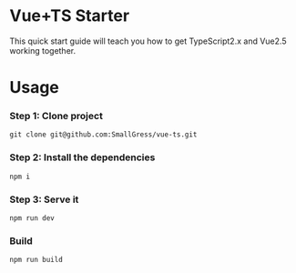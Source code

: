 # Vue+TS Starter

This quick start guide will teach you how to get TypeScript2.x and Vue2.5 working together. 


# Usage

### Step 1: Clone project

```
git clone git@github.com:SmallGress/vue-ts.git
```

### Step 2: Install the dependencies

```
npm i
```

### Step 3: Serve it

```
npm run dev
```

### Build

```
npm run build
```


